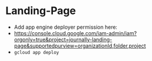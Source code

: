 # Landing-Page
- Add app engine deployer permission here:
- https://console.cloud.google.com/iam-admin/iam?orgonly=true&project=journally-landing-page&supportedpurview=organizationId,folder,project
- `gcloud app deploy`
